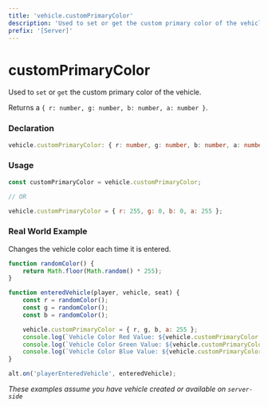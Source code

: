 ```yaml
---
title: 'vehicle.customPrimaryColor'
description: 'Used to set or get the custom primary color of the vehicle.'
prefix: '[Server]'
---
```


# customPrimaryColor

Used to `set` or `get` the custom primary color of the vehicle.

Returns a `{ r: number, g: number, b: number, a: number }`.

### Declaration

```typescript
vehicle.customPrimaryColor: { r: number, g: number, b: number, a: number }
```

### Usage

```js
const customPrimaryColor = vehicle.customPrimaryColor;

// OR

vehicle.customPrimaryColor = { r: 255, g: 0, b: 0, a: 255 };
```

### Real World Example

Changes the vehicle color each time it is entered.

```js
function randomColor() {
    return Math.floor(Math.random() * 255);
}

function enteredVehicle(player, vehicle, seat) {
    const r = randomColor();
    const g = randomColor();
    const b = randomColor();

    vehicle.customPrimaryColor = { r, g, b, a: 255 };
    console.log(`Vehicle Color Red Value: ${vehicle.customPrimaryColor.r}`);
    console.log(`Vehicle Color Green Value: ${vehicle.customPrimaryColor.g}`);
    console.log(`Vehicle Color Blue Value: ${vehicle.customPrimaryColor.b}`);
}

alt.on('playerEnteredVehicle', enteredVehicle);
```

_These examples assume you have vehicle created or available on `server-side`_